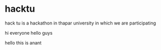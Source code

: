 # hacktu
hack tu is a hackathon  in thapar university in which we are participating 

hi everyone
hello guys


hello this is anant 

